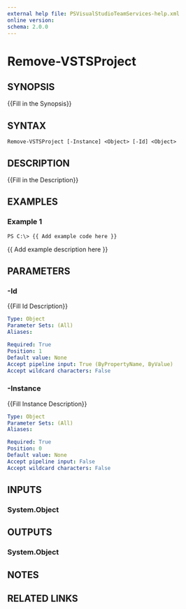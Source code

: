 ```yaml
---
external help file: PSVisualStudioTeamServices-help.xml
online version: 
schema: 2.0.0
---
```


# Remove-VSTSProject

## SYNOPSIS
{{Fill in the Synopsis}}

## SYNTAX

```
Remove-VSTSProject [-Instance] <Object> [-Id] <Object>
```

## DESCRIPTION
{{Fill in the Description}}

## EXAMPLES

### Example 1
```
PS C:\> {{ Add example code here }}
```

{{ Add example description here }}

## PARAMETERS

### -Id
{{Fill Id Description}}

```yaml
Type: Object
Parameter Sets: (All)
Aliases: 

Required: True
Position: 1
Default value: None
Accept pipeline input: True (ByPropertyName, ByValue)
Accept wildcard characters: False
```

### -Instance
{{Fill Instance Description}}

```yaml
Type: Object
Parameter Sets: (All)
Aliases: 

Required: True
Position: 0
Default value: None
Accept pipeline input: False
Accept wildcard characters: False
```

## INPUTS

### System.Object

## OUTPUTS

### System.Object

## NOTES

## RELATED LINKS

